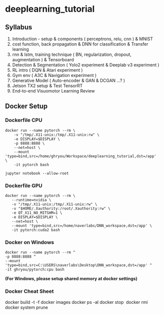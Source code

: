 # deeplearning_tutorial

## Syllabus
1. Introduction - setup & components ( perceptrons, relu, cnn )  & MNIST
2. cost function, back propagation & DNN for classification & Transfer learning
3. rnn & lstm, training technique ( BN, regularization, dropout, augmentation ) & Tensorboard
4. Detection & Segmentation ( Yolo2 experiment & Deeplab v3 experiment )
5. RL intro ( DQN & Atari experiment )
6. Gym env ( A3C & Navigation experiment )
7. Generative Model ( Auto-encoder & GAN & DCGAN ...? )
8. Jetson TX2 setup & Test TensorRT
9. End-to-end Visuomotor Learning Review

## Docker Setup
### Dockerfile CPU
```
docker run --name pytorch --rm \
    -v "/tmp/.X11-unix:/tmp/.X11-unix:rw" \
    -e DISPLAY=$DISPLAY \
    -p 8888:8888 \
    --net=host \
    --mount 'type=bind,src=/home/ghryou/Workspace/deeplearning_tutorial,dst=/app' \
    -it pytorch bash

jupyter notebook --allow-root
```

### Dockerfile GPU
```
docker run --name pytorch --rm \
   --runtime=nvidia \
   -v "/tmp/.X11-unix:/tmp/.X11-unix:rw" \
   -v "$HOME/.Xauthority:/root/.Xauthority:rw" \
   -e QT_X11_NO_MITSHM=1 \
   -e DISPLAY=$DISPLAY \
   --net=host \
   --mount 'type=bind,src=/home/naverlabs/DNN_workspace,dst=/app' \
   -it pytorch:cuda2 bash​
```

### Docker on Windows
```
docker run --name pytorch --rm ^
-p 8888:8888 ^
--mount 'type=bind,src=C:\USERS\naverlabs\Desktop\DNN_workspace,dst=/app' ^
-it ghryou/pytorch:cpu bash​
```
**(For Windows, please setup shared memory at docker settings)**

### Docker Cheat Sheet
docker build -t <tag name> -f <Dockerfile path> <Dockerfile directory>
docker images
docker ps -al
docker stop <image id>
docker rmi <image id>
docker system prune
```
